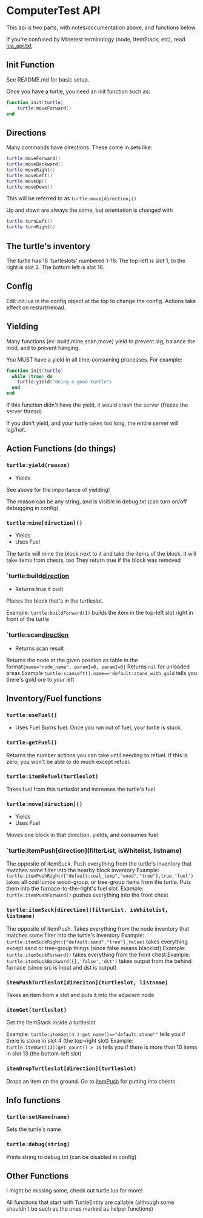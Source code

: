 # ComputerTest API

This api is two parts, with notes/documentation above, and functions below.

If you're confused by Minetest terminology (node, ItemStack, etc), read [lua_api.txt](https://raw.githubusercontent.com/minetest/minetest/master/doc/lua_api.txt)

## Init Function
See README.md for basic setup.

Once you have a turtle, you need an init function such as:
```lua
function init(turtle)
    turtle:moveForward()
end
```
## Directions
Many commands have directions. These come in sets like:
```lua
turtle:moveForward()
turtle:moveBackward()
turtle:moveRight()
turtle:moveLeft()
turtle:moveUp()
turtle:moveDown()
```

This will be referred to as `turtle:move[direction]()`

Up and down are always the same, but orientation is changed with 
```lua
turtle:turnLeft()
turtle:turnRight()
```

## The turtle's inventory

The turtle has 16 'turtleslots' numbered 1-16. The top-left is slot 1, to the right is slot 2. The bottom left is slot 16.

## Config

Edit init.lua in the config object at the top to change the config.
Actions take effect on restart/reload.

## Yielding

Many functions (ex: build,mine,scan,move) yield to prevent lag, balance the mod, and to prevent hanging.

You MUST have a yield in all time-consuming processes. For example:
```lua
function init(turtle)
  while (true) do
    turtle:yield("Being a good turtle")
  end
end 
```

If this function didn't have the yield, it would crash the server (freeze the server thread) 

If you don't yield, and your turtle takes too long, the entire server will lag/halt.

## Action Functions (do things)

### `turtle:yield(reason)`
- Yields

See above for the importance of yielding!

The reason can be any string, and is visible in debug.txt (can turn on/off debugging in config)

### `turtle:mine[direction]()`
- Yields
- Uses Fuel

The turtle will mine the block next to it and take the items of the block. It will take items from chests, too
They return true if the block was removed
  
### `turtle:build[direction](turtleslot)
- Returns true if built

Places the block that's in the turtleslot.

Example: `turtle:buildForward(1)` builds the item in the top-left slot right in front of the turtle


### `turtle:scan[direction]()
- Returns scan result

Returns the node at the given position as table in the format`{name="node_name", param1=0, param2=0}`
Returns `nil` for unloaded areas
Example `turtle:scanLeft().name=='default:stone_with_gold` tells you there's gold ore to your left

## Inventory/Fuel functions

### `turtle:useFuel()`
- Uses Fuel
  Burns fuel. Once you run out of fuel, your turtle is stuck.
### `turtle:getFuel()`
Returns the number actions you can take until needing to refuel.
If this is zero, you won't be able to do much except refuel.
### `turtle:itemRefuel(turtleslot)`
Takes fuel from this turtleslot and increases the turtle's fuel
### `turtle:move[direction]()`
- Yields
- Uses Fuel

Moves one block in that direction, yields, and consumes fuel

### `turtle:itemPush[direction](filterList, isWhitelist, listname)

The opposite of itemSuck. Push everything from the turtle's inventory that matches some filter into the nearby block inventory
Example: `turtle:itemPushRight({"default:coal_lump","wood","tree"},true,'fuel')` takes all coal lumps,wood-group, or tree-group items from the turtle. Puts them into the furnace-to-the-right's fuel slot.
Example: `turtle:itemPushForward()` pushes everything into the front chest

### `turtle:itemSuck[direction](filterList, isWhitelist, listname)`

The opposite of itemPush. Takes everything from the node inventory that matches some filter into the turtle's inventory
Example: `turtle:itemSuckRight({"default:sand","tree"},false)` takes everything except sand or tree-group things (since false means blacklist)
Example: `turtle:itemSuckForward()` takes everything from the front chest
Example: `turtle:itemSuckBackward({},'false','dst')` takes output from the behind furnace (since src is input and dst is output)

### `itemPushTurtleslot[direciton](turtleslot, listname)`

Takes an item from a slot and puts it into the adjacent node

### `itemGet(turtleslot)`

Get the ItemStack inside a turtleslot 

Example: `turtle:itemGet(4 ):get_name()=="default:stone""` tells you if there is stone in slot 4 (the top-right slot)
Example: `turtle:itemGet(13):get_count() > 10` tells you if there is more than 10 items in slot 13 (the bottom-left slot)

### `itemDropTurtleslot[direction](turtleslot)`

Drops an item on the ground. Go to [itemPush](itemPush) for putting into chests

## Info functions

### `turtle:setName(name)`
Sets the turtle's name
### `turtle:debug(string)`
Prints string to debug.txt (can be disabled in config)

## Other Functions

I might be missing some, check out turtle.lua for more!

All functions that start with TurtleEntity are callable (although some shouldn't be such as the ones marked as helper functions)